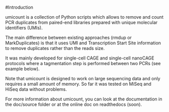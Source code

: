 #Introduction

umicount is a collection of Python scripts which allows to remove and count PCR duplicates from paired-end libraries
prepared with unique molecular identifiers (UMIs).

The main difference between existing approaches (rmdup or MarkDuplicates) is that it uses UMI and Transcription Start Site information to remove duplicates rather than the reads size.

It was mainly developed for single-cell CAGE and single-cell nanoCAGE protocols where a tagmentation step is performed
between two PCRs (see example below).

Note that umicount is designed to work on large sequencing data and only requires a small amount of memory. So far it was
tested on MiSeq and HiSeq data without problems.

For more information about umicount, you can look at the documentation in the doc/source folder or at the online doc on readthedocs (soon).